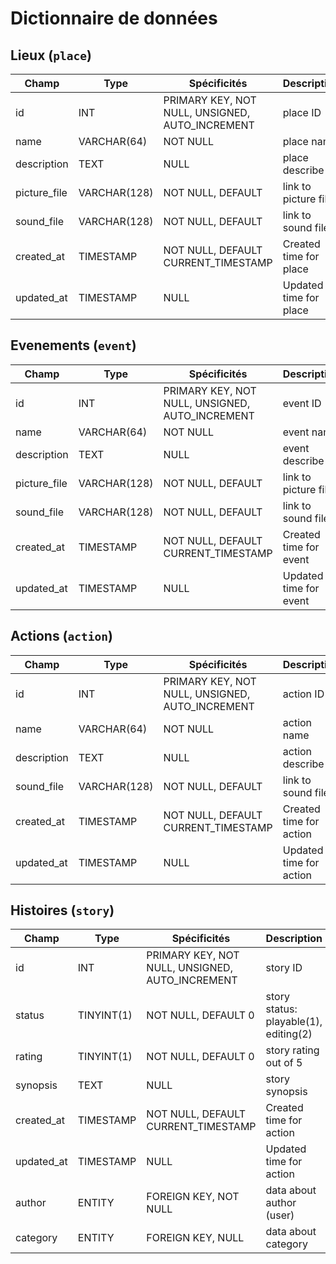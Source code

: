 # Dictionnaire de données

## Lieux (`place`)

|Champ|Type|Spécificités|Description|
|-|-|-|-|
|id|INT|PRIMARY KEY, NOT NULL, UNSIGNED, AUTO_INCREMENT|place ID|
| name | VARCHAR(64) | NOT NULL | place name |
| description | TEXT | NULL | place describe |
| picture_file | VARCHAR(128) | NOT NULL, DEFAULT | link to picture file |
| sound_file | VARCHAR(128) | NOT NULL, DEFAULT | link to sound file |
| created_at | TIMESTAMP | NOT NULL, DEFAULT CURRENT_TIMESTAMP | Created time for place |
| updated_at | TIMESTAMP | NULL | Updated time for place |

## Evenements (`event`)

|Champ|Type|Spécificités|Description|
|-|-|-|-|
|id|INT|PRIMARY KEY, NOT NULL, UNSIGNED, AUTO_INCREMENT|event ID|
| name | VARCHAR(64) | NOT NULL | event name |
| description | TEXT | NULL | event describe |
| picture_file | VARCHAR(128) | NOT NULL, DEFAULT | link to picture file |
| sound_file | VARCHAR(128) | NOT NULL, DEFAULT | link to sound file |
| created_at | TIMESTAMP | NOT NULL, DEFAULT CURRENT_TIMESTAMP | Created time for event |
| updated_at | TIMESTAMP | NULL | Updated time for event |

## Actions (`action`)

|Champ|Type|Spécificités|Description|
|-|-|-|-|
|id|INT|PRIMARY KEY, NOT NULL, UNSIGNED, AUTO_INCREMENT|action ID|
| name | VARCHAR(64) | NOT NULL | action name |
| description | TEXT | NULL | action describe |
| sound_file | VARCHAR(128) | NOT NULL, DEFAULT | link to sound file |
| created_at | TIMESTAMP | NOT NULL, DEFAULT CURRENT_TIMESTAMP | Created time for action |
| updated_at | TIMESTAMP | NULL | Updated time for action |

## Histoires (`story`)

|Champ|Type|Spécificités|Description|
|-|-|-|-|
|id|INT|PRIMARY KEY, NOT NULL, UNSIGNED, AUTO_INCREMENT|story ID|
| status | TINYINT(1) | NOT NULL, DEFAULT 0 | story status: playable(1), editing(2) |
| rating | TINYINT(1) | NOT NULL, DEFAULT 0 | story rating out of 5 |
| synopsis | TEXT | NULL | story synopsis |
| created_at | TIMESTAMP | NOT NULL, DEFAULT CURRENT_TIMESTAMP | Created time for action |
| updated_at | TIMESTAMP | NULL | Updated time for action |
| author | ENTITY | FOREIGN KEY, NOT NULL | data about author (user)|
| category | ENTITY | FOREIGN KEY, NULL | data about category |